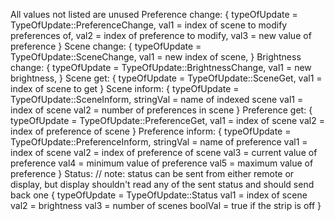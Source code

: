 
  All values not listed are unused
  Preference change: 
    {
      typeOfUpdate = TypeOfUpdate::PreferenceChange, 
      val1 = index of scene to modify preferences of,
      val2 = index of preference to modify,
      val3 = new value of preference
    }
  Scene change:
    {
      typeOfUpdate = TypeOfUpdate::SceneChange,
      val1 = new index of scene,
    }
  Brightness change:
    {
      typeOfUpdate = TypeOfUpdate::BrightnessChange,
      val1 = new brightness,
    }
  Scene get:
    {
      typeOfUpdate = TypeOfUpdate::SceneGet,
      val1 = index of scene to get
    }
  Scene inform:
    {
      typeOfUpdate = TypeOfUpdate::SceneInform,
      stringVal = name of indexed scene
      val1 = index of scene
      val2 = number of preferences in scene
    }
  Preference get:
    {
      typeOfUpdate = TypeOfUpdate::PreferenceGet,
      val1 = index of scene
      val2 = index of preference of scene
    }
  Preference inform:
    {
      typeOfUpdate = TypeOfUpdate::PreferenceInform,
      stringVal = name of preference
      val1 = index of scene
      val2 = index of preference of scene
      val3 = current value of preference
      val4 = minimum value of preference
      val5 = maximum value of preference
    }
  Status: // note: status can be sent from either remote or display, but display shouldn't read any of the sent status and should send back one
    {
      typeOfUpdate = TypeOfUpdate::Status
      val1 = index of scene
      val2 = brightness
      val3 = number of scenes
      boolVal = true if the strip is off
    }